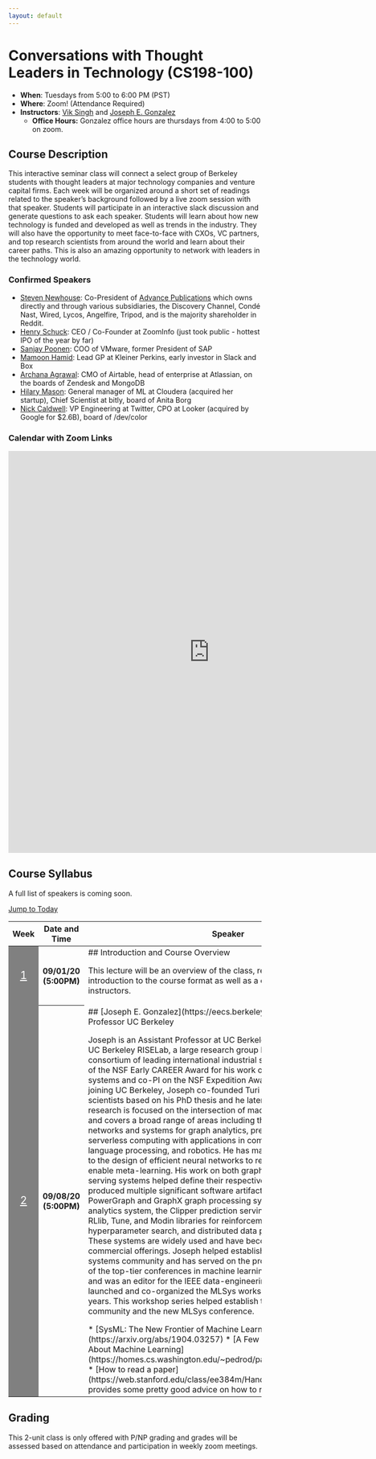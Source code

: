 ```yaml
---
layout: default
---
```



# Conversations with Thought Leaders in Technology (CS198-100)

* **When**: Tuesdays from 5:00 to 6:00 PM (PST)
* **Where**: Zoom! (Attendance Required)
* **Instructors**: [Vik Singh](https://www.linkedin.com/in/viksingh1/) and [Joseph E. Gonzalez](https://eecs.berkeley.edu/~jegonzal)
   * **Office Hours:** Gonzalez office hours are thursdays from 4:00 to 5:00 on zoom.


## Course Description

This interactive seminar class will connect a select group of Berkeley students with thought leaders at major technology companies and venture capital firms.  Each week will be organized around a short set of readings related to the speaker’s background followed by a live zoom session with that speaker.  Students will participate in an interactive slack discussion and generate questions to ask each speaker.  Students will learn about how new technology is funded and developed as well as trends in the industry.  They will also have the opportunity to meet face-to-face with CXOs, VC partners, and top research scientists from around the world and learn about their career paths.  This is also an amazing opportunity to network with leaders in the technology world.


### Confirmed Speakers 

* [Steven Newhouse](https://www.bloomberg.com/profile/person/4664315): Co-President of [Advance Publications](https://en.wikipedia.org/wiki/Advance_Publications) which owns directly and through various subsidiaries, the Discovery Channel, Condé Nast, Wired, Lycos, Angelfire, Tripod, and is the majority shareholder in Reddit.
* [Henry Schuck](https://www.linkedin.com/in/hschuck/): CEO / Co-Founder at ZoomInfo (just took public - hottest IPO of the year by far)
* [Sanjay Poonen](https://www.vmware.com/company/leadership/sanjay-poonen.html): COO of VMware, former President of SAP
* [Mamoon Hamid](https://www.kleinerperkins.com/people/mamoon-hamid/): Lead GP at Kleiner Perkins, early investor in Slack and Box
* [Archana Agrawal](https://www.linkedin.com/in/archana-agrawal/): CMO of Airtable, head of enterprise at Atlassian, on the boards of Zendesk and MongoDB
* [Hilary Mason](https://hilarymason.com/): General manager of ML at Cloudera (acquired her startup), Chief Scientist at bitly, board of Anita Borg
* [Nick Caldwell](https://www.linkedin.com/in/nickcaldwell/): VP Engineering at Twitter, CPO at Looker (acquired by Google for $2.6B), board of /dev/color

### Calendar with Zoom Links

<iframe src="https://calendar.google.com/calendar/embed?src=c_cruruccevdbqguroc9a5pu125c%40group.calendar.google.com&ctz=America%2FLos_Angeles" style="border: 0" width="800" height="800" frameborder="0" scrolling="no"></iframe>


## Course Syllabus 

A full list of speakers is coming soon.

<!-- This is a tentative schedule.  Specific readings are subject to change as new material is published.
 -->
<a href="#today"> Jump to Today </a>

<table class="table table-striped syllabus">
<thead>
   <tr>
      <th style="width: 5%"> Week </th>
      <th style="width: 10%"> Date and Time </th>
      <th style="width: 85%"> Speaker </th>
   </tr>
</thead>
<tbody>




<tr>
<td style="background:gray; color:white; font-size:16pt; vertical-align:middle;" id="week_1"> 
<center><a href="#week_1" style="color:white">1</a></center> 
</td>
<th id="counter_09/01/20_1"> 09/01/20 (5:00PM) </th>

<td markdown="1">
## Introduction and Course Overview

This lecture will be an overview of the class, requirements, and an introduction to the course format as well as a conversation with the instructors.

</td>
</tr>




<tr>
<td style="background:gray; color:white; font-size:16pt; vertical-align:middle;" id="week_1"> 
<center><a href="#week_2" style="color:white">2</a></center> 
</td>
<th id="counter_09/08/20_1"> 09/08/20 (5:00PM) </th>

<td markdown="1">
## [Joseph E. Gonzalez](https://eecs.berkeley.edu/~jegonzal), Asst. Professor UC Berkeley

Joseph is an Assistant Professor at UC Berkeley and a co-director of the UC Berkeley RISELab, a large research group backed by the NSF and a consortium of leading international industrial sponsors. He is a recipient of the NSF Early CAREER Award for his work on prediction serving systems and co-PI on the NSF Expedition Award for the RISE Lab. Before joining UC Berkeley, Joseph co-founded Turi to develop tools for data scientists based on his PhD thesis and he later sold Turi to Apple. His research is focused on the intersection of machine learning and systems and covers a broad range of areas including the design of efficient neural networks and systems for graph analytics, prediction serving, and serverless computing with applications in computer vision, natural language processing, and robotics. He has made significant contributions to the design of efficient neural networks to reduce computation and enable meta-learning. His work on both graph systems and prediction serving systems helped define their respective disciplines. His research produced multiple significant software artifacts including the GraphLab, PowerGraph and GraphX graph processing systems, the Opaque secure analytics system, the Clipper prediction serving system, as well as the RLlib, Tune, and Modin libraries for reinforcement learning, hyperparameter search, and distributed data processing respectively. These systems are widely used and have become standard parts of commercial offerings. Joseph helped establish the machine learning systems community and has served on the program committee for many of the top-tier conferences in machine learning and computer systems and was an editor for the IEEE data-engineering bulletin. Joseph launched and co-organized the MLSys workshop series for the past 10 years. This workshop series helped establish the MLSys research community and the new MLSys conference.



<div class="reading">
<div class="required_reading" markdown="1">
* [SysML: The New Frontier of Machine Learning Systems](https://arxiv.org/abs/1904.03257)
* [A Few Useful Things to Know About Machine Learning](https://homes.cs.washington.edu/~pedrod/papers/cacm12.pdf)
</div>

<div class="optional_reading" markdown="1">
* [How to read a paper](https://web.stanford.edu/class/ee384m/Handouts/HowtoReadPaper.pdf) provides some pretty good advice on how to read papers effectively.
</div>
</div>


</td>
</tr>




</tbody>
</table>




## Grading

This 2-unit class is only offered with P/NP grading and grades will be assessed based on attendance and participation in weekly zoom meetings.










<script type="text/javascript">


var current_date = new Date();
var rows = document.getElementsByTagName("th");
var finished =  false;
for (var i = 1; i < rows.length && !finished; i++) {
   var r = rows[i];
   if (r.id.startsWith("counter_")) {
      var fields = r.id.split("_")
      var week_div_id = "week_" + fields[2]
      var lecture_date = new Date(fields[1] + " 23:59:00")
      if (current_date <= lecture_date) {
         finished = true;
         r.style.background = "orange"
         r.style.color = "black"
         var week_td = document.getElementById(week_div_id)
         week_td.style.background = "#043361"
         week_td.style.color = "white"
         var anchor = document.createElement("div")
         anchor.setAttribute("id", "today")
         week_td.prepend(anchor)
      }
   }
}

$(".reading").each(function(ind, elem) {
   var optional_reading = $(elem).find(".optional_reading");
   if(optional_reading.length == 1) {
      optional_reading = optional_reading[0];
      optional_reading.setAttribute("id", "optional_reading_" + ind);
      var button = document.createElement("button");
      button.setAttribute("class", "btn btn-primary btn-sm");
      button.setAttribute("type", "button");
      button.setAttribute("data-toggle", "collapse");
      button.setAttribute("data-target", "#optional_reading_" + ind);
      button.setAttribute("aria-expanded", "false");
      button.setAttribute("aria-controls", "#optional_reading_" + ind);
      optional_reading.setAttribute("class", "optional_reading_no_heading collapse")
      button.innerHTML = "Additional Optional Reading";
      optional_reading.before(button)
   }

})


$(".details").each(function(ind, elem) {
      elem.setAttribute("id", "details_" + ind);
      var button = document.createElement("button");
      button.setAttribute("class", "btn btn-primary btn-sm");
      button.setAttribute("type", "button");
      button.setAttribute("data-toggle", "collapse");
      button.setAttribute("data-target", "#details_" + ind);
      button.setAttribute("aria-expanded", "false");
      button.setAttribute("aria-controls", "#details_" + ind);
      elem.setAttribute("class", "details_no_heading collapse")
      button.innerHTML = "Detailed Description";
      elem.before(button)
   })

</script>


